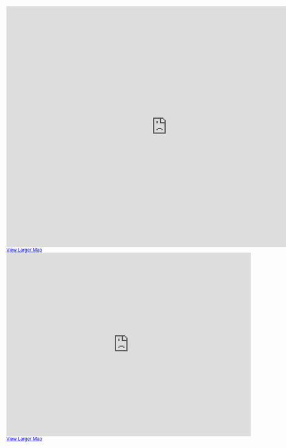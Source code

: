 



<iframe width="840" height="630" frameborder="0" scrolling="no" marginheight="0" marginwidth="0" src="http://maps.google.com/maps?q=9550+Pine+Valley+Drive,+Woodbridge,+Ontario&amp;ie=UTF8&amp;hl=en&amp;view=map&amp;hq=&amp;hnear=9550+Pine+Valley+Dr,+Vaughan,+York+Regional+Municipality,+Ontario+L4L+1A6,+Canada&amp;t=m&amp;source=embed&amp;ll=43.880078,-79.472351&amp;spn=0.950262,1.757813&amp;z=9&amp;iwloc=A&amp;output=embed"></iframe><br /><small><a href="http://maps.google.com/maps?q=9550+Pine+Valley+Drive,+Woodbridge,+Ontario&amp;ie=UTF8&amp;hl=en&amp;view=map&amp;hq=&amp;hnear=9550+Pine+Valley+Dr,+Vaughan,+York+Regional+Municipality,+Ontario+L4L+1A6,+Canada&amp;t=m&amp;source=embed&amp;ll=43.880078,-79.472351&amp;spn=0.950262,1.757813&amp;z=9&amp;iwloc=A" style="color:#0000FF;text-align:left">View Larger Map</a></small>


<iframe width="640" height="480" frameborder="0" scrolling="no" marginheight="0" marginwidth="0" src="http://maps.google.com/maps?q=9550+Pine+Valley+Drive,+Woodbridge,+Ontario&amp;ie=UTF8&amp;hl=en&amp;view=map&amp;hq=&amp;hnear=9550+Pine+Valley+Dr,+Vaughan,+York+Regional+Municipality,+Ontario+L4L+1A6,+Canada&amp;t=m&amp;source=embed&amp;ll=43.880078,-79.472351&amp;spn=0.950262,1.757813&amp;z=9&amp;iwloc=A&amp;output=embed"></iframe><br /><small><a href="http://maps.google.com/maps?q=9550+Pine+Valley+Drive,+Woodbridge,+Ontario&amp;ie=UTF8&amp;hl=en&amp;view=map&amp;hq=&amp;hnear=9550+Pine+Valley+Dr,+Vaughan,+York+Regional+Municipality,+Ontario+L4L+1A6,+Canada&amp;t=m&amp;source=embed&amp;ll=43.880078,-79.472351&amp;spn=0.950262,1.757813&amp;z=9&amp;iwloc=A" style="color:#0000FF;text-align:left">View Larger Map</a></small>




